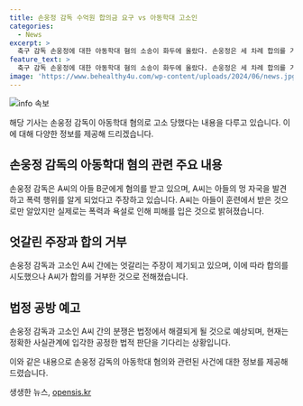 ```yaml
---
title: 손웅정 감독 수억원 합의금 요구 vs 아동학대 고소인
categories:
  - News
excerpt: >
  축구 감독 손웅정에 대한 아동학대 혐의 소송이 화두에 올랐다. 손웅정은 세 차례 합의를 거부한 고소인 측의 주장과 대조적으로, 합의를 시도했으며 수억원을 요구했다고 주장하는 엇갈린 주장이 법원에서 해결될 예정이다. 교육 책 출간 등으로 큰 관심을 받던 손 감독의 이미지가 흔들리고 있으며, 이번 소송은 사회적으로 큰 이슈가 될 전망이다. #아동학대 #손웅정 감독
feature_text: >
  축구 감독 손웅정에 대한 아동학대 혐의 소송이 화두에 올랐다. 손웅정은 세 차례 합의를 거부한 고소인 측의 주장과 대조적으로, 합의를 시도했으며 수억원을 요구했다고 주장하는 엇갈린 주장이 법원에서 해결될 예정이다. 교육 책 출간 등으로 큰 관심을 받던 손 감독의 이미지가 흔들리고 있으며, 이번 소송은 사회적으로 큰 이슈가 될 전망이다. #아동학대 #손웅정 감독
image: 'https://www.behealthy4u.com/wp-content/uploads/2024/06/news.jpg'
---
```


<p><img src="https://www.behealthy4u.com/wp-content/uploads/2024/06/news.jpg" alt="info 속보" /></p>

<p>해당 기사는 손웅정 감독이 아동학대 혐의로 고소 당했다는 내용을 다루고 있습니다. 이에 대해 다양한 정보를 제공해 드리겠습니다.</p>

<h2 data-ke-size="size26">손웅정 감독의 아동학대 혐의 관련 주요 내용</h2>

<p data-ke-size="size16">손웅정 감독은 A씨의 아들 B군에게 혐의를 받고 있으며, A씨는 아들의 멍 자국을 발견하고 폭력 행위를 알게 되었다고 주장하고 있습니다. A씨는 아들이 훈련에서 받은 것으로만 알았지만 실제로는 폭력과 욕설로 인해 피해를 입은 것으로 밝혀졌습니다.</p>

<h2 data-ke-size="size26">엇갈린 주장과 합의 거부</h2>

<p data-ke-size="size16">손웅정 감독과 고소인 A씨 간에는 엇갈리는 주장이 제기되고 있으며, 이에 따라 합의를 시도했으나 A씨가 합의를 거부한 것으로 전해졌습니다.</p>

<h2 data-ke-size="size26">법정 공방 예고</h2>

<p data-ke-size="size16">손웅정 감독과 고소인 A씨 간의 분쟁은 법정에서 해결되게 될 것으로 예상되며, 현재는 정확한 사실관계에 입각한 공정한 법적 판단을 기다리는 상황입니다.</p>

<p>이와 같은 내용으로 손웅정 감독의 아동학대 혐의와 관련된 사건에 대한 정보를 제공해 드렸습니다.</p>
생생한 뉴스, <a href="https://opensis.kr" rel="dofollow">opensis.kr</a>


